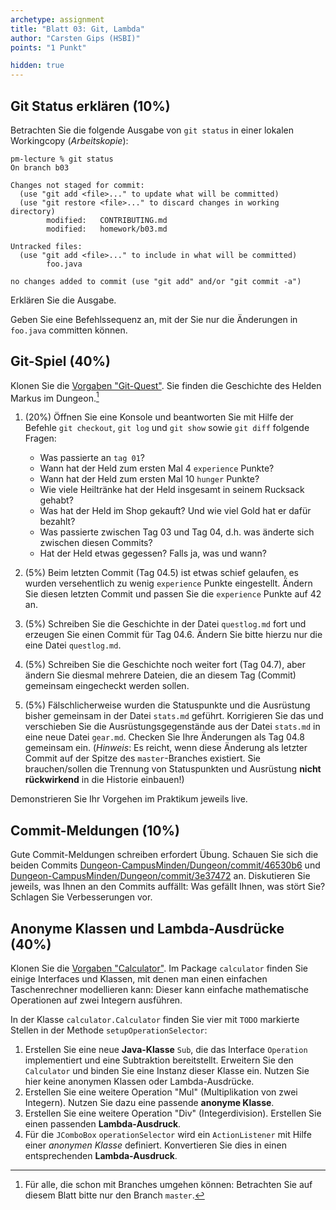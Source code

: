 ```yaml
---
archetype: assignment
title: "Blatt 03: Git, Lambda"
author: "Carsten Gips (HSBI)"
points: "1 Punkt"

hidden: true
---
```



## Git Status erklären (10%)

Betrachten Sie die folgende Ausgabe von `git status` in einer lokalen Workingcopy
(*Arbeitskopie*):

    pm-lecture % git status
    On branch b03

    Changes not staged for commit:
      (use "git add <file>..." to update what will be committed)
      (use "git restore <file>..." to discard changes in working directory)
            modified:   CONTRIBUTING.md
            modified:   homework/b03.md

    Untracked files:
      (use "git add <file>..." to include in what will be committed)
            foo.java

    no changes added to commit (use "git add" and/or "git commit -a")

Erklären Sie die Ausgabe.

Geben Sie eine Befehlssequenz an, mit der Sie nur die Änderungen in `foo.java` committen
können.

## Git-Spiel (40%)

Klonen Sie die [Vorgaben "Git-Quest"]. Sie finden die Geschichte des Helden Markus im
Dungeon.[^1]

1.  (20%) Öffnen Sie eine Konsole und beantworten Sie mit Hilfe der Befehle `git checkout`,
    `git log` und `git show` sowie `git diff` folgende Fragen:

    -   Was passierte an `tag 01`?
    -   Wann hat der Held zum ersten Mal 4 `experience` Punkte?
    -   Wann hat der Held zum ersten Mal 10 `hunger` Punkte?
    -   Wie viele Heiltränke hat der Held insgesamt in seinem Rucksack gehabt?
    -   Was hat der Held im Shop gekauft? Und wie viel Gold hat er dafür bezahlt?
    -   Was passierte zwischen Tag 03 und Tag 04, d.h. was änderte sich zwischen diesen
        Commits?
    -   Hat der Held etwas gegessen? Falls ja, was und wann?

2.  (5%) Beim letzten Commit (Tag 04.5) ist etwas schief gelaufen, es wurden versehentlich zu
    wenig `experience` Punkte eingestellt. Ändern Sie diesen letzten Commit und passen Sie die
    `experience` Punkte auf 42 an.

3.  (5%) Schreiben Sie die Geschichte in der Datei `questlog.md` fort und erzeugen Sie einen
    Commit für Tag 04.6. Ändern Sie bitte hierzu nur die eine Datei `questlog.md`.

4.  (5%) Schreiben Sie die Geschichte noch weiter fort (Tag 04.7), aber ändern Sie diesmal
    mehrere Dateien, die an diesem Tag (Commit) gemeinsam eingecheckt werden sollen.

5.  (5%) Fälschlicherweise wurden die Statuspunkte und die Ausrüstung bisher gemeinsam in der
    Datei `stats.md` geführt. Korrigieren Sie das und verschieben Sie die
    Ausrüstungsgegenstände aus der Datei `stats.md` in eine neue Datei `gear.md`. Checken Sie
    Ihre Änderungen als Tag 04.8 gemeinsam ein. (*Hinweis*: Es reicht, wenn diese Änderung als
    letzter Commit auf der Spitze des `master`-Branches existiert. Sie brauchen/sollen die
    Trennung von Statuspunkten und Ausrüstung **nicht rückwirkend** in die Historie einbauen!)

Demonstrieren Sie Ihr Vorgehen im Praktikum jeweils live.

## Commit-Meldungen (10%)

Gute Commit-Meldungen schreiben erfordert Übung. Schauen Sie sich die beiden Commits
[Dungeon-CampusMinden/Dungeon/commit/46530b6] und
[Dungeon-CampusMinden/Dungeon/commit/3e37472] an. Diskutieren Sie jeweils, was Ihnen an den
Commits auffällt: Was gefällt Ihnen, was stört Sie? Schlagen Sie Verbesserungen vor.

## Anonyme Klassen und Lambda-Ausdrücke (40%)

Klonen Sie die [Vorgaben "Calculator"]. Im Package `calculator` finden Sie einige Interfaces
und Klassen, mit denen man einen einfachen Taschenrechner modellieren kann: Dieser kann
einfache mathematische Operationen auf zwei Integern ausführen.

In der Klasse `calculator.Calculator` finden Sie vier mit `TODO` markierte Stellen in der
Methode `setupOperationSelector`:

1.  Erstellen Sie eine neue **Java-Klasse** `Sub`, die das Interface `Operation` implementiert
    und eine Subtraktion bereitstellt. Erweitern Sie den `Calculator` und binden Sie eine
    Instanz dieser Klasse ein. Nutzen Sie hier keine anonymen Klassen oder Lambda-Ausdrücke.
2.  Erstellen Sie eine weitere Operation "Mul" (Multiplikation von zwei Integern). Nutzen Sie
    dazu eine passende **anonyme Klasse**.
3.  Erstellen Sie eine weitere Operation "Div" (Integerdivision). Erstellen Sie einen
    passenden **Lambda-Ausdruck**.
4.  Für die `JComboBox` `operationSelector` wird ein `ActionListener` mit Hilfe einer
    *anonymen Klasse* definiert. Konvertieren Sie dies in einen entsprechenden
    **Lambda-Ausdruck**.

[^1]: Für alle, die schon mit Branches umgehen können: Betrachten Sie auf diesem Blatt bitte
    nur den Branch `master`.

  [Vorgaben "Git-Quest"]: https://github.com/Programmiermethoden-CampusMinden/prog2_ybel_gitquest
  [Dungeon-CampusMinden/Dungeon/commit/46530b6]: https://github.com/Dungeon-CampusMinden/Dungeon/commit/46530b6dc970a8cedb0610b92268b9c78345e067
  [Dungeon-CampusMinden/Dungeon/commit/3e37472]: https://github.com/Dungeon-CampusMinden/Dungeon/commit/3e3747220ade538b4c974a520cc9104121789aa1
  [Vorgaben "Calculator"]: https://github.com/Programmiermethoden-CampusMinden/prog2_ybel_calculator
